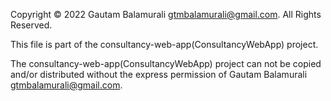 Copyright © 2022 Gautam Balamurali <gtmbalamurali@gmail.com>.
All Rights Reserved.

This file is part of the consultancy-web-app(ConsultancyWebApp) project.

The consultancy-web-app(ConsultancyWebApp) project can not be copied and/or distributed without the express
permission of Gautam Balamurali <gtmbalamurali@gmail.com>.
